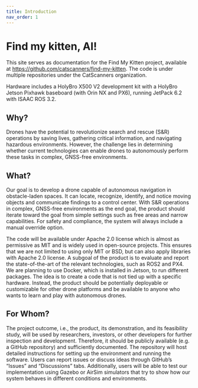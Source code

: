 ```yaml
---
title: Introduction
nav_order: 1
---
```


# Find my kitten, AI!

This site serves as documentation for the Find My Kitten project, available at <https://github.com/catscanners/find-my-kitten>. The code is under multiple repositories under the CatScanners organization.

Hardware includes a HolyBro X500 V2 development kit with a HolyBro Jetson Pixhawk baseboard (with Orin NX and PX6), running JetPack 6.2 with ISAAC ROS 3.2.

## Why?

Drones have the potential to revolutionize search and rescue (S&R) operations by saving lives, gathering critical information, and navigating hazardous environments. However, the challenge lies in determining whether current technologies can enable drones to autonomously perform these tasks in complex, GNSS-free environments.

## What?

Our goal is to develop a drone capable of autonomous navigation in obstacle-laden spaces. It can locate, recognize, identify, and notice moving objects and communicate findings to a control center. With S&R operations in complex, GNSS-free environments as the end goal, the product should iterate toward the goal from simple settings such as free areas and narrow capabilities. For safety and compliance, the system will always include a manual override option. 

The code will be available under Apache 2.0 license which is almost as permissive as MIT and is widely used in open-source projects. This ensures that we are not limited to using only MIT or BSD, but can also apply libraries with Apache 2.0 license. A subgoal of the product is to evaluate and report the state-of-the-art of the relevant technologies, such as ROS2 and PX4. We are planning to use Docker, which is installed in Jetson, to run different packages. The idea is to create a code that is not tied up with a specific hardware. Instead, the product should be potentially deployable or customizable for other drone platforms and be available to anyone who wants to learn and play with autonomous drones. 

## For Whom?

The project outcome, i.e., the product, its demonstration, and its feasibility study, will be used by researchers, investors, or other developers for further inspection and development. Therefore, it should be publicly available (e.g. a GitHub repository) and sufficiently documented. The repository will host detailed instructions for setting up the environment and running the software. Users can report issues or discuss ideas through GitHub’s “Issues” and “Discussions” tabs. 
Additionally, users will be able to test our implementation using Gazebo or AirSim simulators that try to show how our system behaves in different conditions and environments.